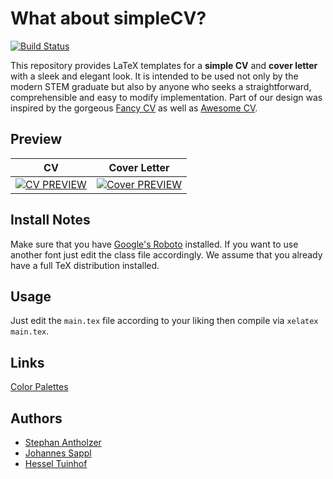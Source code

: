 # What about simpleCV?

[![Build Status](https://travis-ci.com/hesseltuinhof/simpleCV.svg?branch=master)](https://travis-ci.com/hesseltuinhof/simpleCV)

This repository provides LaTeX templates for a **simple CV** and **cover letter** with a sleek and
elegant look. It is intended to be used not only by the modern STEM graduate but also by anyone who
seeks a straightforward, comprehensible and easy to modify implementation. Part of our design was
inspired by the gorgeous [Fancy CV](https://www.sharelatex.com/templates/cv-or-resume/fancy-cv) as
well as [Awesome CV](https://github.com/posquit0/Awesome-CV).

## Preview
| CV | Cover Letter |
|:---:|:---:|
|[![CV PREVIEW](https://github.com/hesseltuinhof/simpleCV/blob/assets/cv.png?raw=True)](https://github.com/hesseltuinhof/simpleCV/blob/assets/cv.pdf?raw=True) | [![Cover PREVIEW](https://github.com/hesseltuinhof/simpleCV/blob/assets/cover.png?raw=True)](https://github.com/hesseltuinhof/simpleCV/blob/assets/cover.pdf?raw=True)

## Install Notes
Make sure that you have [Google's Roboto](https://github.com/google/roboto) installed. If you want
to use another font just edit the class file accordingly. We assume that you already have a full TeX
distribution installed.

## Usage
Just edit the `main.tex` file according to your liking then compile via `xelatex main.tex`.

## Links
[Color Palettes](https://coolors.co/)

## Authors
* [Stephan Antholzer](https://github.com/antholzer)
* [Johannes Sappl](https://github.com/johannessappl)
* [Hessel Tuinhof](https://github.com/hesseltuinhof)

